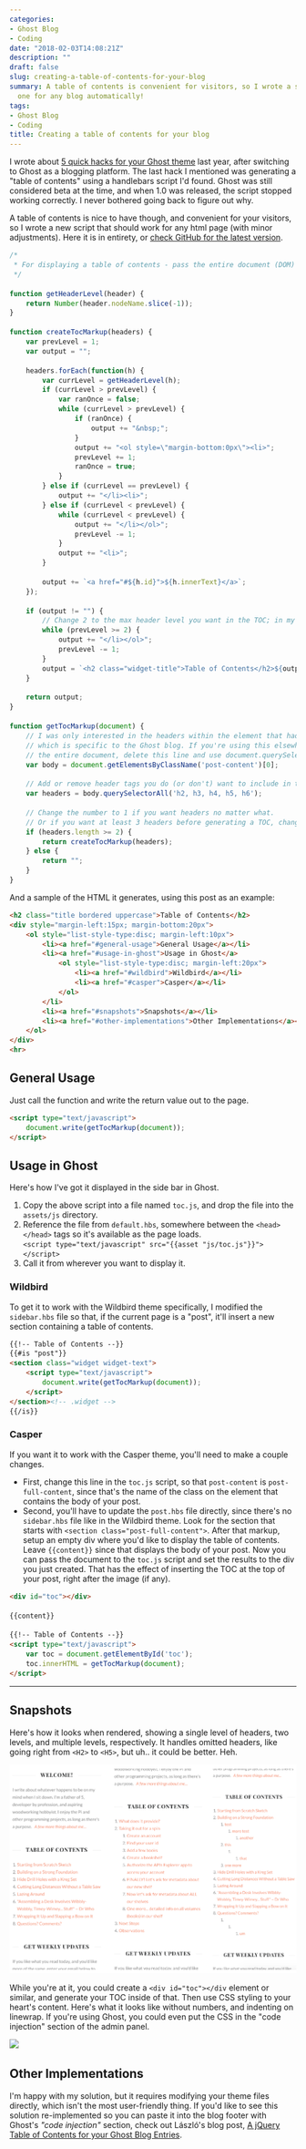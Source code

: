 ```yaml
---
categories:
- Ghost Blog
- Coding
date: "2018-02-03T14:08:21Z"
description: ""
draft: false
slug: creating-a-table-of-contents-for-your-blog
summary: A table of contents is convenient for visitors, so I wrote a script to generate
  one for any blog automatically!
tags:
- Ghost Blog
- Coding
title: Creating a table of contents for your blog
---
```

I wrote about [5 quick hacks for your Ghost theme](https://grantwinney.com/5-quick-hacks-for-your-ghost-theme) last year, after switching to Ghost as a blogging platform. The last hack I mentioned was generating a "table of contents" using a handlebars script I'd found. Ghost was still considered beta at the time, and when 1.0 was released, the script stopped working correctly. I never bothered going back to figure out why.

A table of contents is nice to have though, and convenient for your visitors, so I wrote a new script that should work for any html page (with minor adjustments). Here it is in entirety, or [check GitHub for the latest version](https://github.com/grantwinney/table-of-contents-for-html-page).

```javascript
/*
 * For displaying a table of contents - pass the entire document (DOM) to getTocMarkup
 */

function getHeaderLevel(header) {
    return Number(header.nodeName.slice(-1));
}

function createTocMarkup(headers) {
    var prevLevel = 1;
    var output = "";

    headers.forEach(function(h) {
        var currLevel = getHeaderLevel(h);
        if (currLevel > prevLevel) {
            var ranOnce = false;
            while (currLevel > prevLevel) {
                if (ranOnce) {
                    output += "&nbsp;";
                }
                output += "<ol style=\"margin-bottom:0px\"><li>";
                prevLevel += 1;
                ranOnce = true;
            }
        } else if (currLevel == prevLevel) {
            output += "</li><li>";
        } else if (currLevel < prevLevel) {
            while (currLevel < prevLevel) {
                output += "</li></ol>";
                prevLevel -= 1;
            }
            output += "<li>";
        }

        output += `<a href="#${h.id}">${h.innerText}</a>`;
    });

    if (output != "") {
        // Change 2 to the max header level you want in the TOC; in my case, H2
        while (prevLevel >= 2) {
            output += "</li></ol>";
            prevLevel -= 1;
        }
        output = `<h2 class="widget-title">Table of Contents</h2>${output}`;
    }

    return output;
}

function getTocMarkup(document) {
    // I was only interested in the headers within the element that had the .post-content class,
    // which is specific to the Ghost blog. If you're using this elsewhere, or are interested in
    // the entire document, delete this line and use document.querySelectorAll(...) on the next line.
    var body = document.getElementsByClassName('post-content')[0];
    
    // Add or remove header tags you do (or don't) want to include in the TOC
    var headers = body.querySelectorAll('h2, h3, h4, h5, h6');

    // Change the number to 1 if you want headers no matter what.
    // Or if you want at least 3 headers before generating a TOC, change it to 3.
    if (headers.length >= 2) {
        return createTocMarkup(headers);
    } else {
        return "";
    }
}
```

And a sample of the HTML it generates, using this post as an example:

```html
<h2 class="title bordered uppercase">Table of Contents</h2>
<div style="margin-left:15px; margin-bottom:20px">
    <ol style="list-style-type:disc; margin-left:10px">
        <li><a href="#general-usage">General Usage</a></li>
        <li><a href="#usage-in-ghost">Usage in Ghost</a>
            <ol style="list-style-type:disc; margin-left:20px">
                <li><a href="#wildbird">Wildbird</a></li>
                <li><a href="#casper">Casper</a></li>
            </ol>
        </li>
        <li><a href="#snapshots">Snapshots</a></li>
        <li><a href="#other-implementations">Other Implementations</a></li>
    </ol>
</div>
<hr>
```

## General Usage

Just call the function and write the return value out to the page.

```html
<script type="text/javascript">
    document.write(getTocMarkup(document));
</script>
```

## Usage in Ghost

Here's how I've got it displayed in the side bar in Ghost.

1. Copy the above script into a file named `toc.js`, and drop the file into the `assets/js` directory.
2. Reference the file from `default.hbs`, somewhere between the `<head></head>` tags so it's available as the page loads.  
    `<script type="text/javascript" src="{{asset "js/toc.js"}}"></script>`
3. Call it from wherever you want to display it.

### Wildbird

To get it to work with the Wildbird theme specifically, I modified the `sidebar.hbs` file so that, if the current page is a "post", it'll insert a new section containing a table of contents.

```html
{{!-- Table of Contents --}}
{{#is "post"}}
<section class="widget widget-text">
    <script type="text/javascript">
        document.write(getTocMarkup(document));
    </script>
</section><!-- .widget -->
{{/is}}
```

### Casper

If you want it to work with the Casper theme, you'll need to make a couple changes.

- First, change this line in the `toc.js` script, so that `post-content` is `post-full-content`, since that's the name of the class on the element that contains the body of your post.
- Second, you'll have to update the `post.hbs` file directly, since there's no `sidebar.hbs` file like in the Wildbird theme. Look for the section that starts with `<section class="post-full-content">`. After that markup, setup an empty div where you'd like to display the table of contents. Leave `{{content}}` since that displays the body of your post. Now you can pass the document to the `toc.js` script and set the results to the div you just created. That has the effect of inserting the TOC at the top of your post, right after the image (if any).

```html
<div id="toc"></div>

{{content}}

{{!-- Table of Contents --}}
<script type="text/javascript">
    var toc = document.getElementById('toc');
    toc.innerHTML = getTocMarkup(document);
</script>
```

---

## Snapshots

Here's how it looks when rendered, showing a single level of headers, two levels, and multiple levels, respectively. It handles omitted headers, like going right from `<H2>` to `<H5>`, but uh.. it could be better. Heh.

![](multiple-level-toc.png)

While you're at it, you could create a `<div id="toc"></div` element or similar, and generate your TOC inside of that. Then use CSS styling to your heart's content. Here's what it looks like without numbers, and indenting on linewrap. If you're using Ghost, you could even put the CSS in the "code injection" section of the admin panel.

![](https://grantwinney.com/content/images/2024/09/image-5.png)

## Other Implementations

I'm happy with my solution, but it requires modifying your theme files directly, which isn't the most user-friendly thing. If you'd like to see this solution re-implemented so you can paste it into the blog footer with Ghost's _"code injection"_ section, check out László's blog post, [A jQuery Table of Contents for your Ghost Blog Entries](https://kb.zensoft.hu/toc-for-your-blog/).